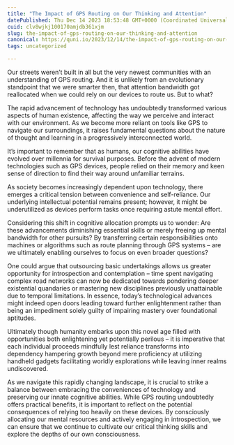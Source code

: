 ```yaml
---
title: "The Impact of GPS Routing on Our Thinking and Attention"
datePublished: Thu Dec 14 2023 18:53:48 GMT+0000 (Coordinated Universal Time)
cuid: clv8wjkj100170amjdb361xjm
slug: the-impact-of-gps-routing-on-our-thinking-and-attention
canonical: https://quni.io/2023/12/14/the-impact-of-gps-routing-on-our-thinking-and-attention/
tags: uncategorized

---
```


Our streets weren’t built in all but the very newest communities with an understanding of GPS routing. And it is unlikely from an evolutionary standpoint that we were smarter then, that attention bandwidth got reallocated when we could rely on our devices to route us. But to what?

The rapid advancement of technology has undoubtedly transformed various aspects of human existence, affecting the way we perceive and interact with our environment. As we become more reliant on tools like GPS to navigate our surroundings, it raises fundamental questions about the nature of thought and learning in a progressively interconnected world.

It’s important to remember that as humans, our cognitive abilities have evolved over millennia for survival purposes. Before the advent of modern technologies such as GPS devices, people relied on their memory and keen sense of direction to find their way around unfamiliar terrains.

As society becomes increasingly dependent upon technology, there emerges a critical tension between convenience and self-reliance. Our underlying intellectual potential remains present; however, it might be underutilized as devices perform tasks once requiring astute mental effort.

Considering this shift in cognitive allocation prompts us to wonder: Are these advancements diminishing essential skills or merely freeing up mental bandwidth for other pursuits? By transferring certain responsibilities onto machines or algorithms such as route planning through GPS systems – are we ultimately enabling ourselves to focus on even broader questions?

One could argue that outsourcing basic undertakings allows us greater opportunity for introspection and contemplation – time spent navigating complex road networks can now be dedicated towards pondering deeper existential quandaries or mastering new disciplines previously unattainable due to temporal limitations. In essence, today’s technological advances might indeed open doors leading toward further enlightenment rather than being an impediment solely guilty of impairing mastery over foundational aptitudes.

Ultimately though humanity embarks upon this novel age filled with opportunities both enlightening yet potentially perilous – it is imperative that each individual proceeds mindfully lest reliance transforms into dependency hampering growth beyond mere proficiency at utilizing handheld gadgets facilitating worldly explorations while leaving inner realms undiscovered.

As we navigate this rapidly changing landscape, it is crucial to strike a balance between embracing the conveniences of technology and preserving our innate cognitive abilities. While GPS routing undoubtedly offers practical benefits, it is important to reflect on the potential consequences of relying too heavily on these devices. By consciously allocating our mental resources and actively engaging in introspection, we can ensure that we continue to cultivate our critical thinking skills and explore the depths of our own consciousness.
